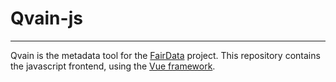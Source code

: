 # Qvain-js
----------

Qvain is the metadata tool for the [FairData](https://fairdata.fi/) project. This repository contains the javascript frontend, using the [Vue framework](https://vuejs.org/).
